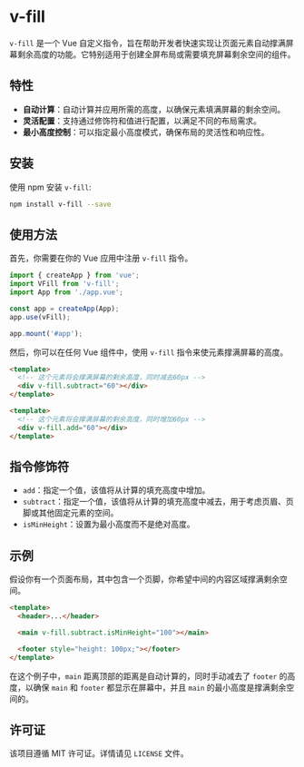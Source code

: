 # v-fill

`v-fill` 是一个 Vue 自定义指令，旨在帮助开发者快速实现让页面元素自动撑满屏幕剩余高度的功能。它特别适用于创建全屏布局或需要填充屏幕剩余空间的组件。

## 特性

- **自动计算**：自动计算并应用所需的高度，以确保元素填满屏幕的剩余空间。
- **灵活配置**：支持通过修饰符和值进行配置，以满足不同的布局需求。
- **最小高度控制**：可以指定最小高度模式，确保布局的灵活性和响应性。

## 安装

使用 npm 安装 `v-fill`:

```sh
npm install v-fill --save
```

## 使用方法

首先，你需要在你的 Vue 应用中注册 `v-fill` 指令。

```js
import { createApp } from 'vue';
import VFill from 'v-fill';
import App from './app.vue';

const app = createApp(App);
app.use(vFill);

app.mount('#app');
```

然后，你可以在任何 Vue 组件中，使用 `v-fill` 指令来使元素撑满屏幕的高度。

```html
<template>
  <!-- 这个元素将会撑满屏幕的剩余高度，同时减去60px -->
  <div v-fill.subtract="60"></div>
</template>

<template>
  <!-- 这个元素将会撑满屏幕的剩余高度，同时增加60px -->
  <div v-fill.add="60"></div>
</template>
```

## 指令修饰符

- `add`：指定一个值，该值将从计算的填充高度中增加。
- `subtract`：指定一个值，该值将从计算的填充高度中减去，用于考虑页眉、页脚或其他固定元素的空间。
- `isMinHeight`：设置为最小高度而不是绝对高度。

## 示例

假设你有一个页面布局，其中包含一个页脚，你希望中间的内容区域撑满剩余空间。

```html
<template>
  <header>...</header>

  <main v-fill.subtract.isMinHeight="100"></main>

  <footer style="height: 100px;"></footer>
</template>
```

在这个例子中，`main` 距离顶部的距离是自动计算的，同时手动减去了 `footer` 的高度，以确保 `main` 和 `footer` 都显示在屏幕中，并且 `main` 的最小高度是撑满剩余空间的。

## 许可证

该项目遵循 MIT 许可证。详情请见 `LICENSE` 文件。
